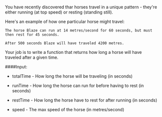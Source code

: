 You have recently discovered thar horses travel in a unique pattern - they're either running (at top speed) or resting (standing still).

Here's an example of how one particular horse might travel:

```
The horse Blaze can run at 14 metres/second for 60 seconds, but must then rest for 45 seconds.

After 500 seconds Blaze will have traveled 4200 metres.
```

Your job is to write a function that returns how long a horse will have traveled after a given time.

####Input: 

* totalTime - How long the horse will be traveling (in seconds)

* runTime - How long the horse can run for before having to rest (in seconds)

* restTime - How long the horse have to rest for after running (in seconds)

* speed - The max speed of the horse (in metres/second)

